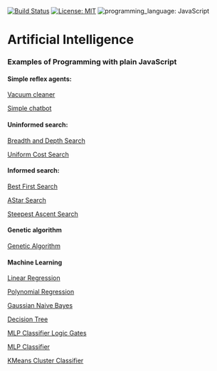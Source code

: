 [![Build Status](https://img.shields.io/badge/build-passing-brightgreen)](https://github.com/ECYS-FIUSAC/fortranpeg/actions)
[![License: MIT](https://img.shields.io/badge/license-MIT-blue)](https://opensource.org/licenses/MIT)
![programming_language: JavaScript](https://img.shields.io/badge/programming_language-JavaScript-blue)

# Artificial Intelligence 

### Examples of Programming with plain JavaScript

#### Simple reflex agents:

[Vacuum cleaner](https://luisespino.github.io/artificial-intelligence-js/01-simple-reflex-agent/cleaner/)

[Simple chatbot](https://luisespino.github.io/artificial-intelligence-js/01-simple-reflex-agent/chatbot/)

#### Uninformed search:

[Breadth and Depth Search](https://luisespino.github.io/artificial-intelligence-js/02-uninformed-search/breadth-depth-search.html)

[Uniform Cost Search](https://luisespino.github.io/artificial-intelligence-js/03_uniform_cost.html)


#### Informed search:

[Best First Search](https://luisespino.github.io/artificial-intelligence-js/04_bestfirst.html)

[AStar Search](https://luisespino.github.io/artificial-intelligence-js/05_astar.html)

[Steepest Ascent Search](https://luisespino.github.io/artificial-intelligence-js/07_colinas.html)

#### Genetic algorithm

[Genetic Algorithm](https://luisespino.github.io/artificial-intelligence-js/06_ag.html)

#### Machine Learning

[Linear Regression](https://luisespino.github.io/artificial-intelligence-js/08-linear-regression.html)

[Polynomial Regression](https://luisespino.github.io/artificial-intelligence-js/09-polynomial-regression.html)

[Gaussian Naive Bayes](https://luisespino.github.io/artificial-intelligence-js/10-gaussian-nb.html)

[Decision Tree](https://luisespino.github.io/artificial-intelligence-js/11-decision-tree.html)

[MLP Classifier Logic Gates ](https://luisespino.github.io/artificial-intelligence-js/12-mlp-classifier.html)

[MLP Classifier](https://luisespino.github.io/artificial-intelligence-js/13-mlp-classifier.html)

[KMeans Cluster Classifier](https://luisespino.github.io/artificial-intelligence-js/14-kmeans-classifier.html)